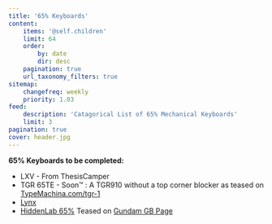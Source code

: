 ```yaml
---
title: '65% Keyboards'
content:
    items: '@self.children'
    limit: 64
    order:
        by: date
        dir: desc
    pagination: true
    url_taxonomy_filters: true
sitemap:
    changefreq: weekly
    priority: 1.03
feed:
    description: 'Catagorical List of 65% Mechanical Keyboards'
    limit: 3	
pagination: true
cover: header.jpg
---
```


**65% Keyboards to be completed:** 


- LXV - From ThesisCamper
- TGR 65TE - Soon™ : A TGR910 without a top corner blocker as teased on [TypeMachina.com/tgr-1](https://www.typemachina.com/tgr-1/)
- [Lynx](http://sonorankeyboards.com/#lynx)
- [HiddenLab 65%](https://hidden-lab.com/modules/jscomposer/uploads/keyboard.png) Teased on [Gundam GB Page](https://hidden-lab.com/page/gundam-x-hidden-lab)

